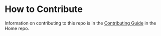 How to Contribute
======
Information on contributing to this repo is in the [Contributing Guide](https://github.com/AndcultureCode/AndcultureCode/blob/main/CONTRIBUTING.md) in the Home repo.
